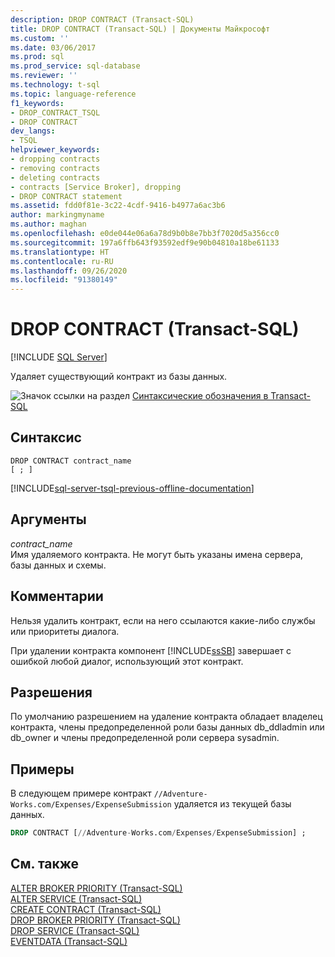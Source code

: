 ```yaml
---
description: DROP CONTRACT (Transact-SQL)
title: DROP CONTRACT (Transact-SQL) | Документы Майкрософт
ms.custom: ''
ms.date: 03/06/2017
ms.prod: sql
ms.prod_service: sql-database
ms.reviewer: ''
ms.technology: t-sql
ms.topic: language-reference
f1_keywords:
- DROP_CONTRACT_TSQL
- DROP CONTRACT
dev_langs:
- TSQL
helpviewer_keywords:
- dropping contracts
- removing contracts
- deleting contracts
- contracts [Service Broker], dropping
- DROP CONTRACT statement
ms.assetid: fdd0f81e-3c22-4cdf-9416-b4977a6ac3b6
author: markingmyname
ms.author: maghan
ms.openlocfilehash: e0de044e06a6a78d9b0b8e7bb3f7020d5a356cc0
ms.sourcegitcommit: 197a6ffb643f93592edf9e90b04810a18be61133
ms.translationtype: HT
ms.contentlocale: ru-RU
ms.lasthandoff: 09/26/2020
ms.locfileid: "91380149"
---
```

# <a name="drop-contract-transact-sql"></a>DROP CONTRACT (Transact-SQL)
[!INCLUDE [SQL Server](../../includes/applies-to-version/sqlserver.md)]

  Удаляет существующий контракт из базы данных.  
  
 ![Значок ссылки на раздел](../../database-engine/configure-windows/media/topic-link.gif "Значок ссылки на раздел") [Синтаксические обозначения в Transact-SQL](../../t-sql/language-elements/transact-sql-syntax-conventions-transact-sql.md)  
  
## <a name="syntax"></a>Синтаксис  
  
```syntaxsql
DROP CONTRACT contract_name   
[ ; ]  
```  
  
[!INCLUDE[sql-server-tsql-previous-offline-documentation](../../includes/sql-server-tsql-previous-offline-documentation.md)]

## <a name="arguments"></a>Аргументы
 *contract_name*  
 Имя удаляемого контракта. Не могут быть указаны имена сервера, базы данных и схемы.  
  
## <a name="remarks"></a>Комментарии  
 Нельзя удалить контракт, если на него ссылаются какие-либо службы или приоритеты диалога.  
  
 При удалении контракта компонент [!INCLUDE[ssSB](../../includes/sssb-md.md)] завершает с ошибкой любой диалог, использующий этот контракт.  
  
## <a name="permissions"></a>Разрешения  
 По умолчанию разрешением на удаление контракта обладает владелец контракта, члены предопределенной роли базы данных db_ddladmin или db_owner и члены предопределенной роли сервера sysadmin.  
  
## <a name="examples"></a>Примеры  
 В следующем примере контракт `//Adventure-Works.com/Expenses/ExpenseSubmission` удаляется из текущей базы данных.  
  
```sql  
DROP CONTRACT [//Adventure-Works.com/Expenses/ExpenseSubmission] ;  
```  
  
## <a name="see-also"></a>См. также  
 [ALTER BROKER PRIORITY (Transact-SQL)](../../t-sql/statements/alter-broker-priority-transact-sql.md)   
 [ALTER SERVICE (Transact-SQL)](../../t-sql/statements/alter-service-transact-sql.md)   
 [CREATE CONTRACT (Transact-SQL)](../../t-sql/statements/create-contract-transact-sql.md)   
 [DROP BROKER PRIORITY (Transact-SQL)](../../t-sql/statements/drop-broker-priority-transact-sql.md)   
 [DROP SERVICE (Transact-SQL)](../../t-sql/statements/drop-service-transact-sql.md)   
 [EVENTDATA (Transact-SQL)](../../t-sql/functions/eventdata-transact-sql.md)  
  
  
